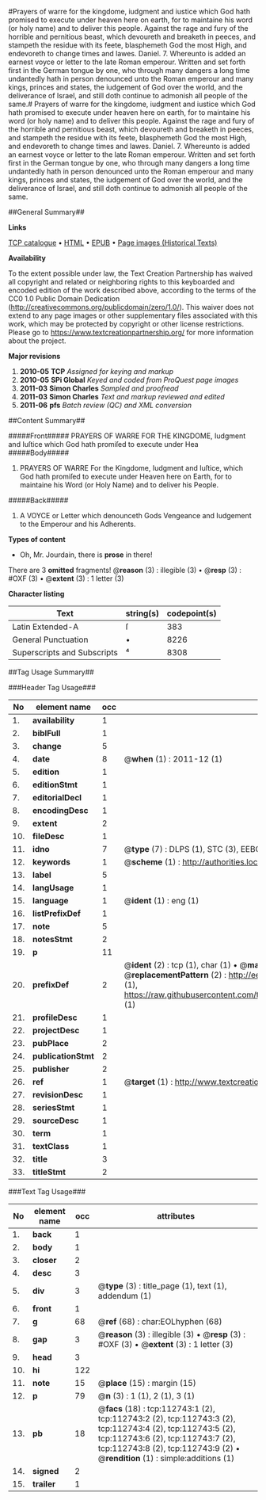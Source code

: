 #Prayers of warre for the kingdome, iudgment and iustice which God hath promised to execute under heaven here on earth, for to maintaine his word (or holy name) and to deliver this people. Against the rage and fury of the horrible and pernitious beast, which devoureth and breaketh in peeces, and stampeth the residue with its feete, blasphemeth God the most High, and endevoreth to change times and lawes. Daniel. 7. Whereunto is added an earnest voyce or letter to the late Roman emperour. Written and set forth first in the German tongue by one, who through many dangers a long time undantedly hath in person denounced unto the Roman emperour and many kings, princes and states, the iudgement of God over the world, and the deliverance of Israel, and still doth continue to admonish all people of the same.#
Prayers of warre for the kingdome, iudgment and iustice which God hath promised to execute under heaven here on earth, for to maintaine his word (or holy name) and to deliver this people. Against the rage and fury of the horrible and pernitious beast, which devoureth and breaketh in peeces, and stampeth the residue with its feete, blasphemeth God the most High, and endevoreth to change times and lawes. Daniel. 7. Whereunto is added an earnest voyce or letter to the late Roman emperour. Written and set forth first in the German tongue by one, who through many dangers a long time undantedly hath in person denounced unto the Roman emperour and many kings, princes and states, the iudgement of God over the world, and the deliverance of Israel, and still doth continue to admonish all people of the same.

##General Summary##

**Links**

[TCP catalogue](http://www.ota.ox.ac.uk/tcp/)  • 
[HTML](http://tei.it.ox.ac.uk/tcp/Texts-HTML/free/A90/A90931.html)  • 
[EPUB](http://tei.it.ox.ac.uk/tcp/Texts-EPUB/free/A90/A90931.epub) • 
[Page images (Historical Texts)](https://historicaltexts.jisc.ac.uk/eebo-99860619e)

**Availability**

To the extent possible under law, the Text Creation Partnership has waived all copyright and related or neighboring rights to this keyboarded and encoded edition of the work described above, according to the terms of the CC0 1.0 Public Domain Dedication (http://creativecommons.org/publicdomain/zero/1.0/). This waiver does not extend to any page images or other supplementary files associated with this work, which may be protected by copyright or other license restrictions. Please go to https://www.textcreationpartnership.org/ for more information about the project.

**Major revisions**

1. __2010-05__ __TCP__ *Assigned for keying and markup*
1. __2010-05__ __SPi Global__ *Keyed and coded from ProQuest page images*
1. __2011-03__ __Simon Charles__ *Sampled and proofread*
1. __2011-03__ __Simon Charles__ *Text and markup reviewed and edited*
1. __2011-06__ __pfs__ *Batch review (QC) and XML conversion*

##Content Summary##

#####Front#####
PRAYERS OF WARRE FOR THE KINGDOME, Iudgment and Iuſtice which God hath promiſed to execute under Hea
#####Body#####

1. PRAYERS OF WARRE For the Kingdome, Iudgment and Iuſtice, which God hath promiſed to execute under Heaven here on Earth, for to maintaine his Word (or Holy Name) and to deliver his People.

#####Back#####

1. A VOYCE or Letter which denounceth Gods Vengeance and Iudgement to the Emperour and his Adherents.

**Types of content**

  * Oh, Mr. Jourdain, there is **prose** in there!

There are 3 **omitted** fragments! 
 @__reason__ (3) : illegible (3)  •  @__resp__ (3) : #OXF (3)  •  @__extent__ (3) : 1 letter (3)

**Character listing**


|Text|string(s)|codepoint(s)|
|---|---|---|
|Latin Extended-A|ſ|383|
|General Punctuation|•|8226|
|Superscripts             and Subscripts|⁴|8308|

##Tag Usage Summary##

###Header Tag Usage###

|No|element name|occ|attributes|
|---|---|---|---|
|1.|__availability__|1||
|2.|__biblFull__|1||
|3.|__change__|5||
|4.|__date__|8| @__when__ (1) : 2011-12 (1)|
|5.|__edition__|1||
|6.|__editionStmt__|1||
|7.|__editorialDecl__|1||
|8.|__encodingDesc__|1||
|9.|__extent__|2||
|10.|__fileDesc__|1||
|11.|__idno__|7| @__type__ (7) : DLPS (1), STC (3), EEBO-CITATION (1), PROQUEST (1), VID (1)|
|12.|__keywords__|1| @__scheme__ (1) : http://authorities.loc.gov/ (1)|
|13.|__label__|5||
|14.|__langUsage__|1||
|15.|__language__|1| @__ident__ (1) : eng (1)|
|16.|__listPrefixDef__|1||
|17.|__note__|5||
|18.|__notesStmt__|2||
|19.|__p__|11||
|20.|__prefixDef__|2| @__ident__ (2) : tcp (1), char (1)  •  @__matchPattern__ (2) : ([0-9\-]+):([0-9IVX]+) (1), (.+) (1)  •  @__replacementPattern__ (2) : http://eebo.chadwyck.com/downloadtiff?vid=$1&page=$2 (1), https://raw.githubusercontent.com/textcreationpartnership/Texts/master/tcpchars.xml#$1 (1)|
|21.|__profileDesc__|1||
|22.|__projectDesc__|1||
|23.|__pubPlace__|2||
|24.|__publicationStmt__|2||
|25.|__publisher__|2||
|26.|__ref__|1| @__target__ (1) : http://www.textcreationpartnership.org/docs/. (1)|
|27.|__revisionDesc__|1||
|28.|__seriesStmt__|1||
|29.|__sourceDesc__|1||
|30.|__term__|1||
|31.|__textClass__|1||
|32.|__title__|3||
|33.|__titleStmt__|2||


###Text Tag Usage###

|No|element name|occ|attributes|
|---|---|---|---|
|1.|__back__|1||
|2.|__body__|1||
|3.|__closer__|2||
|4.|__desc__|3||
|5.|__div__|3| @__type__ (3) : title_page (1), text (1), addendum (1)|
|6.|__front__|1||
|7.|__g__|68| @__ref__ (68) : char:EOLhyphen (68)|
|8.|__gap__|3| @__reason__ (3) : illegible (3)  •  @__resp__ (3) : #OXF (3)  •  @__extent__ (3) : 1 letter (3)|
|9.|__head__|3||
|10.|__hi__|122||
|11.|__note__|15| @__place__ (15) : margin (15)|
|12.|__p__|79| @__n__ (3) : 1 (1), 2 (1), 3 (1)|
|13.|__pb__|18| @__facs__ (18) : tcp:112743:1 (2), tcp:112743:2 (2), tcp:112743:3 (2), tcp:112743:4 (2), tcp:112743:5 (2), tcp:112743:6 (2), tcp:112743:7 (2), tcp:112743:8 (2), tcp:112743:9 (2)  •  @__rendition__ (1) : simple:additions (1)|
|14.|__signed__|2||
|15.|__trailer__|1||
